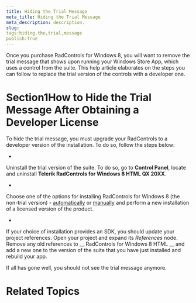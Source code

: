 ```yaml
---
title: Hiding the Trial Message
meta_title: Hiding the Trial Message
meta_description: description.
slug: 
tags:hiding,the,trial,message
publish:True
---
```



Once you purchase RadControls for Windows 8, you will want to remove the trial message that shows upon running your Windows Store App, which uses a
				control from the suite. This help article elaborates on the steps you can follow to replace the trial version of the controls with a developer one.
			

# Section1How to Hide the Trial Message After Obtaining a Developer License

To hide the trial message, you must upgrade your RadControls to a developer version of the installation. To do so, follow the steps below:

* 

Uninstall the trial version of the suite. To do so, go to __Control Panel__, locate and uninstall
							__Telerik RadControls for Windows 8 HTML QX 20XX__.
						

* 

Choose one of the options for installing RadControls for Windows 8 (the non-trial version) -
							[automatically](92854f93-3cf6-4198-b502-34a3787524f2) or
							[manually](f217a83d-a467-43a3-af6f-006d95e910d6) and perform a new installation of a licensed
							version of the product.
						

* 

If your choice of installation provides an SDK, you should update your project references.
							Open your project and expand its *References* node. Remove any old references to __
								RadControls for
								Windows 8 HTML
							__ and add a new one to the version of the suite that you have just installed and rebuild your app.
						

If all has gone well, you should not see the trial message anymore.

# Related Topics
